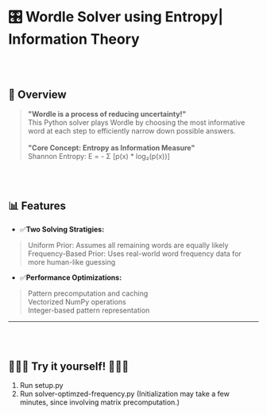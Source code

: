 # 🎛️ Wordle Solver using Entropy| Information Theory
<br><br>

## 🚀 Overview

> **"Wordle is a process of reducing uncertainty!"**<br>
> This Python solver plays Wordle by choosing the most informative word at each step to efficiently narrow down possible answers.<br><br>
> **"Core Concept: Entropy as Information Measure"**<br>
> Shannon Entropy: E = - Σ [p(x) * log₂(p(x))]

<br><br>

## 📊 Features
- ✅**Two Solving Stratigies:**
> Uniform Prior: Assumes all remaining words are equally likely<br>
> Frequency-Based Prior: Uses real-world word frequency data for more human-like guessing<br>
- ✅**Performance Optimizations:**
> Pattern precomputation and caching<br>
> Vectorized NumPy operations<br>
> Integer-based pattern representation<br>
  
---
<br><br>
## 🤝🤝🤝 Try it yourself! 🤝🤝🤝
1. Run setup.py
2. Run solver-optimzed-frequency.py
   (Initialization may take a few minutes, since involving matrix precomputation.)

